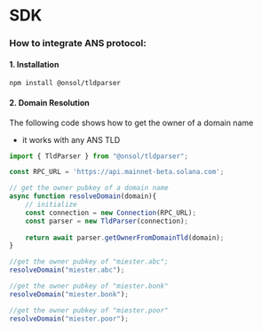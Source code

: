 # SDK

### How to integrate ANS protocol:

#### 1. Installation

```
npm install @onsol/tldparser
```

#### 2. Domain Resolution

The following code shows how to get the owner of a domain name

* it works with any ANS TLD

```typescript
import { TldParser } from "@onsol/tldparser";

const RPC_URL = 'https://api.mainnet-beta.solana.com';

// get the owner pubkey of a domain name
async function resolveDomain(domain){
    // initialize
    const connection = new Connection(RPC_URL);
    const parser = new TldParser(connection);
    
    return await parser.getOwnerFromDomainTld(domain);
}

//get the owner pubkey of "miester.abc";
resolveDomain("miester.abc");

//get the owner pubkey of "miester.bonk"
resolveDomain("miester.bonk");

//get the owner pubkey of "miester.poor"
resolveDomain("miester.poor");

```





